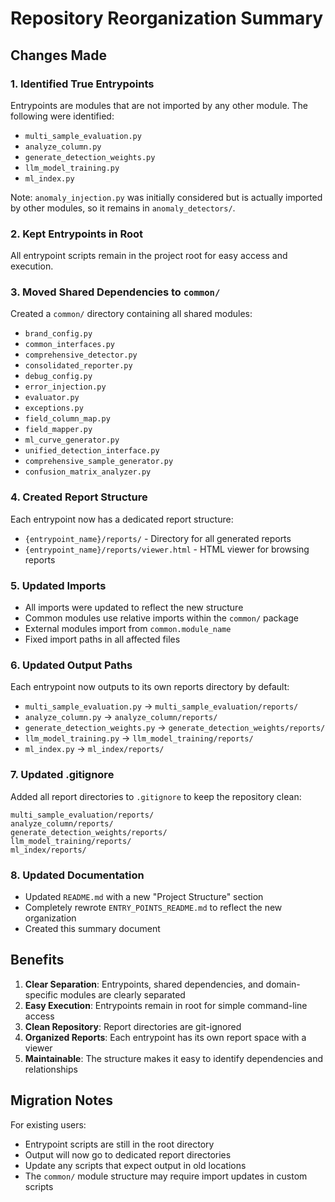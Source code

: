 # Repository Reorganization Summary

## Changes Made

### 1. Identified True Entrypoints
Entrypoints are modules that are not imported by any other module. The following were identified:
- `multi_sample_evaluation.py`
- `analyze_column.py`
- `generate_detection_weights.py`
- `llm_model_training.py`
- `ml_index.py`

Note: `anomaly_injection.py` was initially considered but is actually imported by other modules, so it remains in `anomaly_detectors/`.

### 2. Kept Entrypoints in Root
All entrypoint scripts remain in the project root for easy access and execution.

### 3. Moved Shared Dependencies to `common/`
Created a `common/` directory containing all shared modules:
- `brand_config.py`
- `common_interfaces.py`
- `comprehensive_detector.py`
- `consolidated_reporter.py`
- `debug_config.py`
- `error_injection.py`
- `evaluator.py`
- `exceptions.py`
- `field_column_map.py`
- `field_mapper.py`
- `ml_curve_generator.py`
- `unified_detection_interface.py`
- `comprehensive_sample_generator.py`
- `confusion_matrix_analyzer.py`

### 4. Created Report Structure
Each entrypoint now has a dedicated report structure:
- `{entrypoint_name}/reports/` - Directory for all generated reports
- `{entrypoint_name}/reports/viewer.html` - HTML viewer for browsing reports

### 5. Updated Imports
- All imports were updated to reflect the new structure
- Common modules use relative imports within the `common/` package
- External modules import from `common.module_name`
- Fixed import paths in all affected files

### 6. Updated Output Paths
Each entrypoint now outputs to its own reports directory by default:
- `multi_sample_evaluation.py` → `multi_sample_evaluation/reports/`
- `analyze_column.py` → `analyze_column/reports/`
- `generate_detection_weights.py` → `generate_detection_weights/reports/`
- `llm_model_training.py` → `llm_model_training/reports/`
- `ml_index.py` → `ml_index/reports/`

### 7. Updated .gitignore
Added all report directories to `.gitignore` to keep the repository clean:
```
multi_sample_evaluation/reports/
analyze_column/reports/
generate_detection_weights/reports/
llm_model_training/reports/
ml_index/reports/
```

### 8. Updated Documentation
- Updated `README.md` with a new "Project Structure" section
- Completely rewrote `ENTRY_POINTS_README.md` to reflect the new organization
- Created this summary document

## Benefits

1. **Clear Separation**: Entrypoints, shared dependencies, and domain-specific modules are clearly separated
2. **Easy Execution**: Entrypoints remain in root for simple command-line access
3. **Clean Repository**: Report directories are git-ignored
4. **Organized Reports**: Each entrypoint has its own report space with a viewer
5. **Maintainable**: The structure makes it easy to identify dependencies and relationships

## Migration Notes

For existing users:
- Entrypoint scripts are still in the root directory
- Output will now go to dedicated report directories
- Update any scripts that expect output in old locations
- The `common/` module structure may require import updates in custom scripts